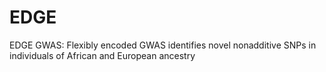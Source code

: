 # EDGE
EDGE GWAS: Flexibly encoded GWAS identifies novel nonadditive SNPs in individuals of African and European ancestry
